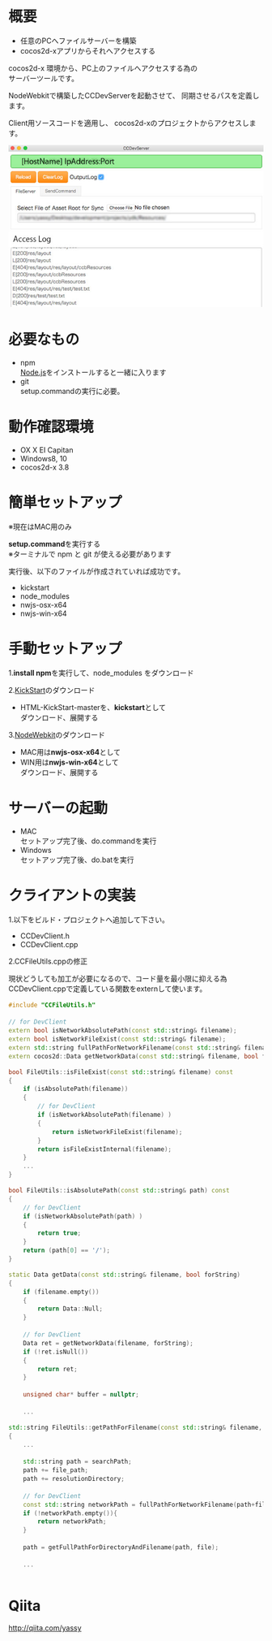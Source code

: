 
# 概要
- 任意のPCへファイルサーバーを構築
- cocos2d-xアプリからそれへアクセスする

cocos2d-x 環境から、PC上のファイルへアクセスする為の<br>
サーバーツールです。

NodeWebkitで構築したCCDevServerを起動させて、
同期させるパスを定義します。

Client用ソースコードを適用し、
cocos2d-xのプロジェクトからアクセスします。

![image](https://github.com/yassy0413/CCDevTool/blob/develop/doc/image.jpg)

# 必要なもの

- npm<br>[Node.js](https://nodejs.org/en/)をインストールすると一緒に入ります
- git<br>setup.commandの実行に必要。

# 動作確認環境
- OX X EI Capitan
- Windows8, 10
- cocos2d-x 3.8

# 簡単セットアップ
※現在はMAC用のみ

**setup.command**を実行する<br>
※ターミナルで npm と git が使える必要があります

実行後、以下のファイルが作成されていれば成功です。

- kickstart
- node_modules
- nwjs-osx-x64
- nwjs-win-x64

# 手動セットアップ

1.**install npm**を実行して、node_modules をダウンロード

2.[KickStart](http://www.99lime.com/elements/)のダウンロード<br>
- HTML-KickStart-masterを、**kickstart**として<br>
ダウンロード、展開する

3.[NodeWebkit](http://nwjs.io/)のダウンロード
- MAC用は**nwjs-osx-x64**として<br>
- WIN用は**nwjs-win-x64**として<br>
ダウンロード、展開する

# サーバーの起動
- MAC<br>セットアップ完了後、do.commandを実行
- Windows<br>セットアップ完了後、do.batを実行

# クライアントの実装
1.以下をビルド・プロジェクトへ追加して下さい。
- CCDevClient.h
- CCDevClient.cpp

2.CCFileUtils.cppの修正

現状どうしても加工が必要になるので、コード量を最小限に抑える為<br>
CCDevClient.cppで定義している関数をexternして使います。

```cpp
#include "CCFileUtils.h"

// for DevClient
extern bool isNetworkAbsolutePath(const std::string& filename);
extern bool isNetworkFileExist(const std::string& filename);
extern std::string fullPathForNetworkFilename(const std::string& filename);
extern cocos2d::Data getNetworkData(const std::string& filename, bool forString);
```

```cpp
bool FileUtils::isFileExist(const std::string& filename) const
{
    if (isAbsolutePath(filename))
    {
        // for DevClient
        if (isNetworkAbsolutePath(filename) )
        {
            return isNetworkFileExist(filename);
        }
        return isFileExistInternal(filename);
    }
    ...
}
```

```cpp
bool FileUtils::isAbsolutePath(const std::string& path) const
{
    // for DevClient
    if (isNetworkAbsolutePath(path) )
    {
        return true;
    }
    return (path[0] == '/');
}
```

```cpp
static Data getData(const std::string& filename, bool forString)
{
    if (filename.empty())
    {
        return Data::Null;
    }
    
    // for DevClient
    Data ret = getNetworkData(filename, forString);
    if (!ret.isNull())
    {
        return ret;
    }
    
    unsigned char* buffer = nullptr;
    
    ...
```

```cpp
std::string FileUtils::getPathForFilename(const std::string& filename, const std::string& resolutionDirectory, const std::string& searchPath) const
{
    ...
    
    std::string path = searchPath;
    path += file_path;
    path += resolutionDirectory;
    
    // for DevClient
    const std::string networkPath = fullPathForNetworkFilename(path+file);
    if (!networkPath.empty()){
        return networkPath;
    }
    
    path = getFullPathForDirectoryAndFilename(path, file);
    
    ...
    
```


# Qiita
http://qiita.com/yassy
